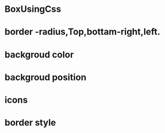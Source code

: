 # BoxUsingCss 
 # border -radius,Top,bottam-right,left.
# backgroud color
# backgroud position
# icons
# border style